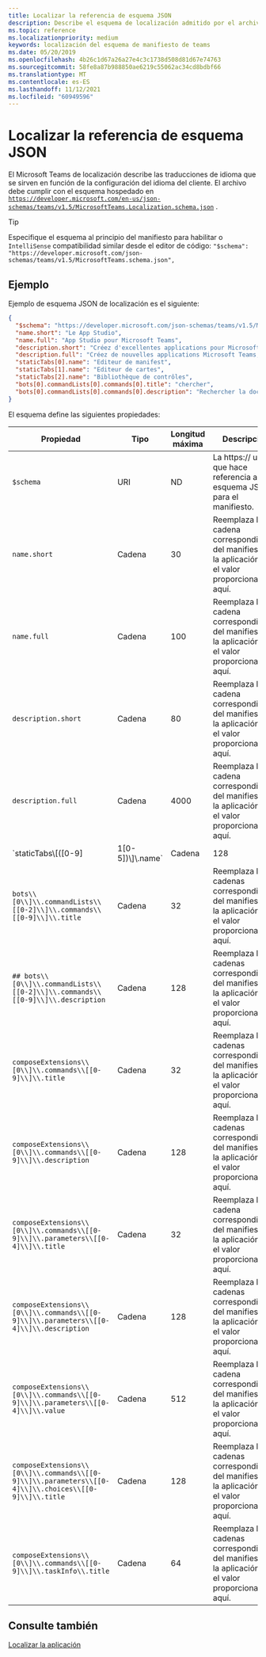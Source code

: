 ```yaml
---
title: Localizar la referencia de esquema JSON
description: Describe el esquema de localización admitido por el archivo de localización para Microsoft Teams mediante un esquema de ejemplo
ms.topic: reference
ms.localizationpriority: medium
keywords: localización del esquema de manifiesto de teams
ms.date: 05/20/2019
ms.openlocfilehash: 4b26c1d67a26a27e4c3c1738d508d81d67e74763
ms.sourcegitcommit: 58fe8a87b988850ae6219c55062ac34cd8bdbf66
ms.translationtype: MT
ms.contentlocale: es-ES
ms.lasthandoff: 11/12/2021
ms.locfileid: "60949596"
---
```

# <a name="localize-json-schema-reference"></a>Localizar la referencia de esquema JSON

El Microsoft Teams de localización describe las traducciones de idioma que se sirven en función de la configuración del idioma del cliente. El archivo debe cumplir con el esquema hospedado en [`https://developer.microsoft.com/en-us/json-schemas/teams/v1.5/MicrosoftTeams.Localization.schema.json`](https://developer.microsoft.com/en-us/json-schemas/teams/v1.5/MicrosoftTeams.Localization.schema.json) .

> [!TIP]
> Especifique el esquema al principio del manifiesto para habilitar o `IntelliSense` compatibilidad similar desde el editor de código: `"$schema": "https://developer.microsoft.com/json-schemas/teams/v1.5/MicrosoftTeams.schema.json",`

## <a name="example"></a>Ejemplo

Ejemplo de esquema JSON de localización es el siguiente:

```json
{
  "$schema": "https://developer.microsoft.com/json-schemas/teams/v1.5/MicrosoftTeams.schema.json",
  "name.short": "Le App Studio",
  "name.full": "App Studio pour Microsoft Teams",
  "description.short": "Créez d'excellentes applications pour Microsoft Teams avec App Studio.",
  "description.full": "Créez de nouvelles applications Microsoft Teams, concevez et prévisualisez des cartes bot, et explorez la documentation avec App Studio.",
  "staticTabs[0].name": "Editeur de manifest",
  "staticTabs[1].name": "Editeur de cartes",
  "staticTabs[2].name": "Bibliothèque de contrôles",
  "bots[0].commandLists[0].commands[0].title": "chercher",
  "bots[0].commandLists[0].commands[0].description": "Rechercher la documentation Teams pertinente"
}
```

El esquema define las siguientes propiedades:

|Propiedad|Tipo|Longitud máxima|Descripción|
|---------------|--------|---------|------------------|
|`$schema`|URI|ND|La https:// url que hace referencia al esquema JSON para el manifiesto.|
|`name.short`|Cadena|30|Reemplaza la cadena correspondiente del manifiesto de la aplicación por el valor proporcionado aquí.|
|`name.full`|Cadena|100|Reemplaza la cadena correspondiente del manifiesto de la aplicación por el valor proporcionado aquí.|
|`description.short`|Cadena|80|Reemplaza la cadena correspondiente del manifiesto de la aplicación por el valor proporcionado aquí.|
|`description.full`|Cadena|4000|Reemplaza la cadena correspondiente del manifiesto de la aplicación por el valor proporcionado aquí.|
|`staticTabs\\[([0-9]|1[0-5])\\]\\.name`|Cadena|128|Reemplaza las cadenas correspondientes del manifiesto de la aplicación por el valor proporcionado aquí.|
|`bots\\[0\\]\\.commandLists\\[[0-2]\\]\\.commands\\[[0-9]\\]\\.title`|Cadena|32|Reemplaza las cadenas correspondientes del manifiesto de la aplicación por el valor proporcionado aquí.|
|`## bots\\[0\\]\\.commandLists\\[[0-2]\\]\\.commands\\[[0-9]\\]\\.description`|Cadena|128|Reemplaza las cadenas correspondientes del manifiesto de la aplicación por el valor proporcionado aquí.|
|`composeExtensions\\[0\\]\\.commands\\[[0-9]\\]\\.title`|Cadena|32|Reemplaza las cadenas correspondientes del manifiesto de la aplicación por el valor proporcionado aquí.|
|`composeExtensions\\[0\\]\\.commands\\[[0-9]\\]\\.description`|Cadena|128|Reemplaza las cadenas correspondientes del manifiesto de la aplicación por el valor proporcionado aquí.|
|`composeExtensions\\[0\\]\\.commands\\[[0-9]\\]\\.parameters\\[[0-4]\\]\\.title`|Cadena|32|Reemplaza la cadena correspondiente del manifiesto de la aplicación por el valor proporcionado aquí.|
|`composeExtensions\\[0\\]\\.commands\\[[0-9]\\]\\.parameters\\[[0-4]\\]\\.description`|Cadena|128|Reemplaza las cadenas correspondientes del manifiesto de la aplicación por el valor proporcionado aquí.|
|`composeExtensions\\[0\\]\\.commands\\[[0-9]\\]\\.parameters\\[[0-4]\\]\\.value`|Cadena|512|Reemplaza la cadena correspondiente del manifiesto de la aplicación por el valor proporcionado aquí.|
|`composeExtensions\\[0\\]\\.commands\\[[0-9]\\]\\.parameters\\[[0-4]\\]\\.choices\\[[0-9]\\]\\.title`|Cadena|128|Reemplaza las cadenas correspondientes del manifiesto de la aplicación por el valor proporcionado aquí.|
|`composeExtensions\\[0\\]\\.commands\\[[0-9]\\]\\.taskInfo\\.title`|Cadena|64|Reemplaza las cadenas correspondientes del manifiesto de la aplicación por el valor proporcionado aquí.|

## <a name="see-also"></a>Consulte también

[Localizar la aplicación](~/concepts/build-and-test/apps-localization.md)
